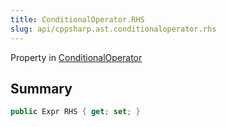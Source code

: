 ```yaml
---
title: ConditionalOperator.RHS
slug: api/cppsharp.ast.conditionaloperator.rhs
---
```

Property in [ConditionalOperator](/api/cppsharp/ast/conditionaloperator)

## Summary



```csharp
public Expr RHS { get; set; }
```


